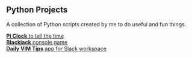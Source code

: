 Python Projects
---

A collection of Python scripts created by me to do useful and fun things.

[**Pi Clock** to tell the time](https://github.com/OddAlgorithm/python-projects/tree/master/pi-clock)  
[**Blackjack** console game](https://github.com/OddAlgorithm/python-projects/blob/master/one-shots/engineer-man/interactive-streams/blackjack.py)  
[**Daily VIM Tips** app for Slack workspace](https://github.com/OddAlgorithm/python-projects/tree/master/api-tools/slack-app)
